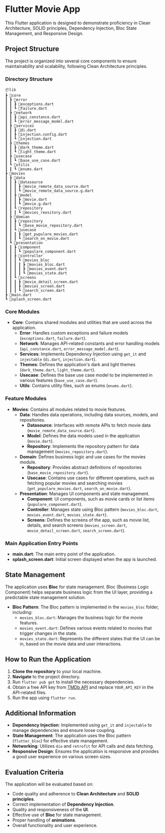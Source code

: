 # Flutter Movie App

This Flutter application is designed to demonstrate proficiency in Clean Architecture, SOLID principles, Dependency Injection, Bloc State Management, and Responsive Design.

## Project Structure

The project is organized into several core components to ensure maintainability and scalability, following Clean Architecture principles.

### Directory Structure
 ```
📦lib
 ┣ 📂core
 ┃ ┣ 📂error
 ┃ ┃ ┣ 📜exceptions.dart
 ┃ ┃ ┗ 📜failure.dart
 ┃ ┣ 📂network
 ┃ ┃ ┣ 📜api_constance.dart
 ┃ ┃ ┗ 📜error_message_model.dart
 ┃ ┣ 📂services
 ┃ ┃ ┣ 📜di.dart
 ┃ ┃ ┣ 📜injection.config.dart
 ┃ ┃ ┗ 📜injection.dart
 ┃ ┣ 📂themes
 ┃ ┃ ┣ 📜dark_theme.dart
 ┃ ┃ ┗ 📜light_theme.dart
 ┃ ┣ 📂usecase
 ┃ ┃ ┗ 📜base_use_case.dart
 ┃ ┗ 📂utilis
 ┃ ┃ ┗ 📜enums.dart
 ┣ 📂movies
 ┃ ┣ 📂data
 ┃ ┃ ┣ 📂datasource
 ┃ ┃ ┃ ┣ 📜movie_remote_data_source.dart
 ┃ ┃ ┃ ┗ 📜movie_remote_data_source.g.dart
 ┃ ┃ ┣ 📂model
 ┃ ┃ ┃ ┣ 📜movie.dart
 ┃ ┃ ┃ ┗ 📜movie.g.dart
 ┃ ┃ ┗ 📂repository
 ┃ ┃ ┃ ┗ 📜movies_reository.dart
 ┃ ┣ 📂domian
 ┃ ┃ ┣ 📂repository
 ┃ ┃ ┃ ┗ 📜base_movie_repository.dart
 ┃ ┃ ┗ 📂usecase
 ┃ ┃ ┃ ┣ 📜get_pupulare_movies.dart
 ┃ ┃ ┃ ┗ 📜search_on_movie.dart
 ┃ ┗ 📂presentation
 ┃ ┃ ┣ 📂component
 ┃ ┃ ┃ ┗ 📜populare_component.dart
 ┃ ┃ ┣ 📂controller
 ┃ ┃ ┃ ┗ 📂movies_bloc
 ┃ ┃ ┃ ┃ ┣ 📜movies_bloc.dart
 ┃ ┃ ┃ ┃ ┣ 📜movies_event.dart
 ┃ ┃ ┃ ┃ ┗ 📜movies_state.dart
 ┃ ┃ ┗ 📂screens
 ┃ ┃ ┃ ┣ 📜movie_detail_screen.dart
 ┃ ┃ ┃ ┣ 📜movies_screen.dart
 ┃ ┃ ┃ ┗ 📜search_screen.dart
 ┣ 📜main.dart
 ┗ 📜splash_screen.dart
 ```

### Core Modules

- **Core**: Contains shared modules and utilities that are used across the application.
  - **Error**: Handles custom exceptions and failure models (`exceptions.dart`, `failure.dart`).
  - **Network**: Manages API-related constants and error handling models (`api_constance.dart`, `error_message_model.dart`).
  - **Services**: Implements Dependency Injection using `get_it` and `injectable` (`di.dart`, `injection.dart`).
  - **Themes**: Defines the application's dark and light themes (`dark_theme.dart`, `light_theme.dart`).
  - **Usecase**: Defines the base use case model to be implemented in various features (`base_use_case.dart`).
  - **Utils**: Contains utility files, such as enums (`enums.dart`).

### Feature Modules

- **Movies**: Contains all modules related to movie features.
  - **Data**: Handles data operations, including data sources, models, and repositories.
    - **Datasource**: Interfaces with remote APIs to fetch movie data (`movie_remote_data_source.dart`).
    - **Model**: Defines the data models used in the application (`movie.dart`).
    - **Repository**: Implements the repository pattern for data management (`movies_repository.dart`).
  - **Domain**: Defines business logic and use cases for the movies module.
    - **Repository**: Provides abstract definitions of repositories (`base_movie_repository.dart`).
    - **Usecase**: Contains use cases for different operations, such as fetching popular movies and searching movies (`get_populare_movies.dart`, `search_on_movie.dart`).
  - **Presentation**: Manages UI components and state management.
    - **Component**: UI components, such as movie cards or list items (`populare_component.dart`).
    - **Controller**: Manages state using Bloc pattern (`movies_bloc.dart`, `movies_event.dart`, `movies_state.dart`).
    - **Screens**: Defines the screens of the app, such as movie list, details, and search screens (`movies_screen.dart`, `movie_detail_screen.dart`, `search_screen.dart`).

### Main Application Entry Points

- **main.dart**: The main entry point of the application.
- **splash_screen.dart**: Initial screen displayed when the app is launched.

## State Management

The application uses **Bloc** for state management. Bloc (Business Logic Component) helps separate business logic from the UI layer, providing a predictable state management solution.

- **Bloc Pattern**: The Bloc pattern is implemented in the `movies_bloc` folder, including:
  - `movies_bloc.dart`: Manages the business logic for the movie features.
  - `movies_event.dart`: Defines various events related to movies that trigger changes in the state.
  - `movies_state.dart`: Represents the different states that the UI can be in, based on the movie data and user interactions.

## How to Run the Application

1. **Clone the repository** to your local machine.
2. **Navigate** to the project directory.
3. Run `flutter pub get` to install the necessary dependencies.
4. Obtain a free API key from [TMDb API](https://developer.themoviedb.org/docs/getting-started) and replace `YOUR_API_KEY` in the API-related files.
5. Run the app using `flutter run`.

## Additional Information

- **Dependency Injection**: Implemented using `get_it` and `injectable` to manage dependencies and ensure loose coupling.
- **State Management**: The application uses the Bloc pattern (`flutter_bloc`) for effective state management.
- **Networking**: Utilizes `dio` and `retrofit` for API calls and data fetching.
- **Responsive Design**: Ensures the application is responsive and provides a good user experience on various screen sizes.

## Evaluation Criteria

The application will be evaluated based on:

- Code quality and adherence to **Clean Architecture** and **SOLID principles**.
- Correct implementation of **Dependency Injection**.
- Quality and responsiveness of the **UI**.
- Effective use of **Bloc** for state management.
- Proper handling of **animations**.
- Overall functionality and user experience.

